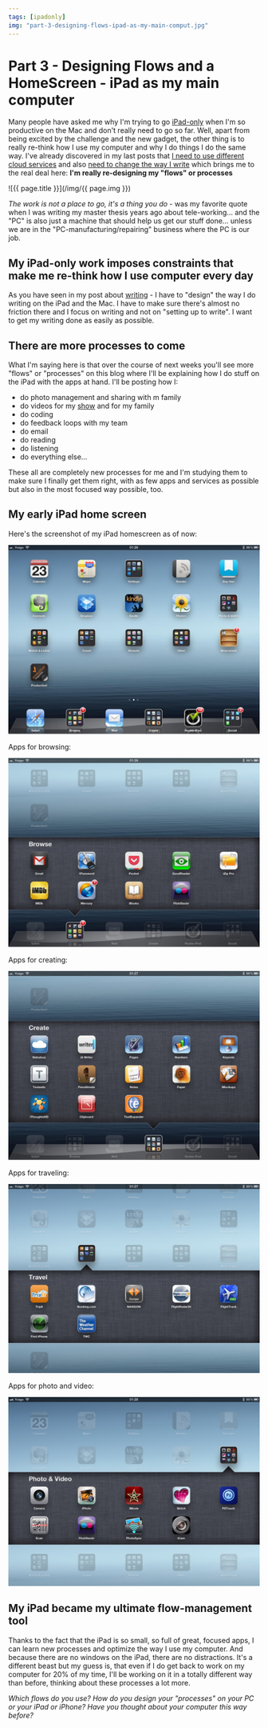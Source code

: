 ```yaml
---
tags: [ipadonly]
img: "part-3-designing-flows-ipad-as-my-main-comput.jpg"
---
```


# Part 3 - Designing Flows and a HomeScreen - iPad as my main computer

Many people have asked me why I'm trying to go [iPad-only](http://michaelnozbe.com/ipad-as-my-main-computer-prologue) when I'm so productive on the Mac and don't really need to go so far. Well, apart from being excited by the challenge and the new gadget, the other thing is to really re-think how I use my computer and why I do things I do the same way. I've already discovered in my last posts that [I need to use different cloud services](http://michaelnozbe.com/part-1-the-clouds-ipad-as-my-main-computer) and also [need to change the way I write](http://michaelnozbe.com/part-2-writing-ipad-as-my-main-computer) which brings me to the real deal here: **I'm really re-designing my "flows" or processes**  


<!--More-->

![{{ page.title }}](/img/{{ page.img }})


_The work is not a place to go, it's a thing you do_ - was my favorite quote when I was writing my master thesis years ago about tele-working... and the "PC" is also just a machine that should help us get our stuff done... unless we are in the "PC-manufacturing/repairing" business where the PC is our job.

## My iPad-only work imposes constraints that make me re-think how I use computer every day

As you have seen in my post about [writing](http://michaelnozbe.com/part-2-writing-ipad-as-my-main-computer) - I have to "design" the way I do writing on the iPad and the Mac. I have to make sure there's almost no friction there and I focus on writing and not on "setting up to write". I want to get my writing done as easily as possible.

## There are more processes to come

What I'm saying here is that over the course of next weeks you'll see more "flows" or "processes" on this blog where I'll be explaining how I do stuff on the iPad with the apps at hand. I'll be posting how I:

  * do photo management and sharing with m family
  * do videos for my [show](http://www.productivemagazine.com/show/) and for my family
  * do coding
  * do feedback loops with my team
  * do email
  * do reading
  * do listening
  * do everything else...

These all are completely new processes for me and I'm studying them to make sure I finally get them right, with as few apps and services as possible but also in the most focused way possible, too.

## My early iPad home screen

Here's the screenshot of my iPad homescreen as of now:

![{{ page.title }} 2](/img/part-3-designing-flows-ipad-as-my-main-comput-2.jpg)

Apps for browsing:

![{{ page.title }} 3](/img/part-3-designing-flows-ipad-as-my-main-comput-3.jpg)

Apps for creating:

![{{ page.title }} 4](/img/part-3-designing-flows-ipad-as-my-main-comput-4.jpg)

Apps for traveling:

![{{ page.title }} 5](/img/part-3-designing-flows-ipad-as-my-main-comput-5.jpg)

Apps for photo and video:

![{{ page.title }} 6](/img/part-3-designing-flows-ipad-as-my-main-comput-6.jpg)

## My iPad became my ultimate flow-management tool

Thanks to the fact that the iPad is so small, so full of great, focused apps, I can learn new processes and optimize the way I use my computer. And because there are no windows on the iPad, there are no distractions. It's a different beast but my guess is, that even if I do get back to work on my computer for 20% of my time, I'll be working on it in a totally different way than before, thinking about these processes a lot more.

_Which flows do you use? How do you design your "processes" on your PC or your iPad or iPhone? Have you thought about your computer this way before?_


[n]: https://michael.gratis/nozbe